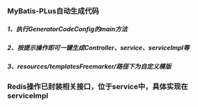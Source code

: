 ### MyBatis-PLus自动生成代码
##### 1、执行GeneratorCodeConfig的main方法
##### 2、按提示操作即可一键生成Controller、service、serviceImpl等
##### 3、resources/templatesFreemarker/路径下为自定义模版


### Redis操作已封装相关接口，位于service中，具体实现在serviceImpl